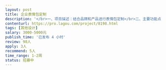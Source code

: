 ```yaml
---                
layout: post       
title: 企业表情包定制           
description: '</br>一、项目描述：结合品牌和产品进行表情包定制</br>二、主要功能点：用于与客户、消费者。</br>三、可参考产品：无</br>四、人员要求：有创意、有想法、耐心、有契约精神。</br>'     
contenturl: https://pro.lagou.com/project/8198.html      
tags: [其他设计]            
salary: 3000-5000元          
publish_time: '已发布 4 小时'         
review: 98人                   
apply: 3人                   
recommend: 5人                   
time_range: 1-2周              
status: 招募中                  
---                 
```

